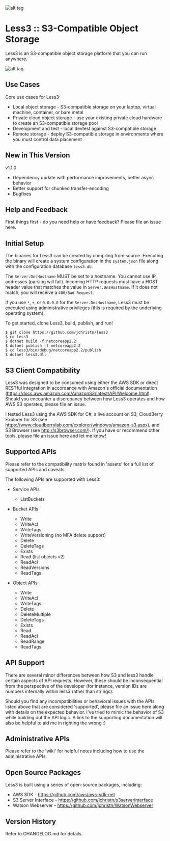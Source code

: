 ![alt tag](https://github.com/jchristn/less3/blob/master/assets/logo.png)

# Less3 :: S3-Compatible Object Storage

Less3 is an S3-compatible object storage platform that you can run anywhere. 

![alt tag](https://github.com/jchristn/less3/blob/master/assets/diagram.png)

## Use Cases

Core use cases for Less3:

- Local object storage - S3-compatible storage on your laptop, virtual machine, container, or bare metal
- Private cloud object storage - use your existing private cloud hardware to create an S3-compatible storage pool
- Development and test - local devtest against S3-compatible storage
- Remote storage - deploy S3-compatible storage in environments where you must control data placement

## New in This Version

v1.1.0

- Dependency update with performance improvements, better async behavior
- Better support for chunked transfer-encoding
- Bugfixes

## Help and Feedback

First things first - do you need help or have feedback?  Please file an issue here. 

## Initial Setup

The binaries for Less3 can be created by compiling from source.  Executing the binary will create a system configuration in the ```system.json``` file along with the configuration database ```less3.db```. 

The ```Server.DnsHostname``` MUST be set to a hostname.  You cannot use IP addresses (parsing will fail).  Incoming HTTP requests must have a HOST header value that matches the value in ```Server.DnsHostname```.  If it does not match, you will receive a ```400/Bad Request```.

If you use ```*```, ```+```, or ```0.0.0.0``` for the ```Server.DnsHostname```, Less3 must be executed using administrative privileges (this is required by the underlying operating system).

To get started, clone Less3, build, publish, and run!

```
$ git clone https://github.com/jchristn/less3
$ cd less3
$ dotnet build -f netcoreapp2.2
$ dotnet publish -f netcoreapp2.2
$ cd less3/bin/debug/netcoreapp2.2/publish
$ dotnet less3.dll
```

## S3 Client Compatibility

Less3 was designed to be consumed using either the AWS SDK or direct RESTful integration in accordance with Amazon's official documentation (https://docs.aws.amazon.com/AmazonS3/latest/API/Welcome.html).  Should you encounter a discrepancy between how Less3 operates and how AWS S3 operates, please file an issue.
 
I tested Less3 using the AWS SDK for C#, a live account on S3, CloudBerry Explorer for S3 (see https://www.cloudberrylab.com/explorer/windows/amazon-s3.aspx), and S3 Browser (see http://s3browser.com/).  If you have or recommend other tools, please file an issue here and let me know!

## Supported APIs

Please refer to the compatibility matrix found in 'assets' for a full list of supported APIs and caveats.

The following APIs are supported with Less3:
- Service APIs
  - ListBuckets

- Bucket APIs
  - Write
  - WriteAcl
  - WriteTags
  - WriteVersioning (no MFA delete support)
  - Delete
  - DeleteTags
  - Exists
  - Read (list objects v2)
  - ReadAcl
  - ReadVersions
  - ReadTags

- Object APIs
  - Write
  - WriteAcl
  - WriteTags
  - Delete
  - DeleteMultiple
  - DeleteTags
  - Exists
  - Read
  - ReadAcl
  - ReadRange
  - ReadTags

## API Support

There are several minor differences between how S3 and less3 handle certain aspects of API requests.  However, these should be inconsequential from the perspective of the developer (for instance, version IDs are numbers internally within less3 rather than strings).  

Should you find any incompatibilities or behavioral issues with the APIs listed above that are considered 'supported', please file an issue here along with details on the expected behavior.  I've tried to mimic the behavior of S3 while building out the API logic.  A link to the supporting documentation will also be helpful to aid me in righting the wrong :)

## Administrative APIs

Please refer to the 'wiki' for helpful notes including how to use the administrative APIs.

## Open Source Packages 

Less3 is built using a series of open-source packages, including:

- AWS SDK - https://github.com/aws/aws-sdk-net
- S3 Server Interface - https://github.com/jchristn/s3serverinterface
- Watson Webserver - https://github.com/jchristn/WatsonWebserver

## Version History

Refer to CHANGELOG.md for details.
